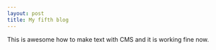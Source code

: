 ```yaml
---
layout: post
title: My fifth blog
---
```

This is awesome how to make text with CMS and it is working fine now.
